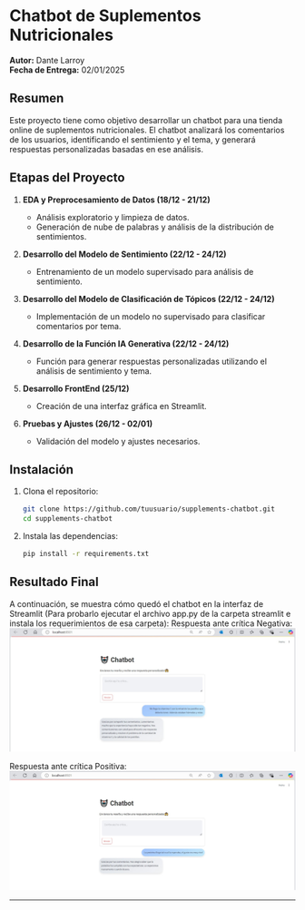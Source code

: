 # Chatbot de Suplementos Nutricionales

**Autor:** Dante Larroy  
**Fecha de Entrega:** 02/01/2025

## Resumen

Este proyecto tiene como objetivo desarrollar un chatbot para una tienda online de suplementos nutricionales. El chatbot analizará los comentarios de los usuarios, identificando el sentimiento y el tema, y generará respuestas personalizadas basadas en ese análisis.

## Etapas del Proyecto

1. **EDA y Preprocesamiento de Datos (18/12 - 21/12)**
   - Análisis exploratorio y limpieza de datos.
   - Generación de nube de palabras y análisis de la distribución de sentimientos.

2. **Desarrollo del Modelo de Sentimiento (22/12 - 24/12)**
   - Entrenamiento de un modelo supervisado para análisis de sentimiento.

3. **Desarrollo del Modelo de Clasificación de Tópicos (22/12 - 24/12)**
   - Implementación de un modelo no supervisado para clasificar comentarios por tema.

4. **Desarrollo de la Función IA Generativa (22/12 - 24/12)**
   - Función para generar respuestas personalizadas utilizando el análisis de sentimiento y tema.

5. **Desarrollo FrontEnd (25/12)**
   - Creación de una interfaz gráfica en Streamlit.

6. **Pruebas y Ajustes (26/12 - 02/01)**
   - Validación del modelo y ajustes necesarios.

## Instalación

1. Clona el repositorio:
    ```bash
    git clone https://github.com/tuusuario/supplements-chatbot.git
    cd supplements-chatbot
    ```

2. Instala las dependencias:
    ```bash
    pip install -r requirements.txt
    ```



## Resultado Final

A continuación, se muestra cómo quedó el chatbot en la interfaz de Streamlit (Para probarlo ejecutar el archivo app.py de la carpeta streamlit e instala los requerimientos de esa carpeta):
Respuesta ante crítica Negativa:
![Interfaz de Streamlit](Images/Supplements_Reviews.jpg)

Respuesta ante crítica Positiva:
![Interfaz de Streamlit](Images/Supplements_Reviews_positivo.jpg)


---
